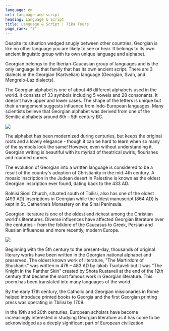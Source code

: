 ```yaml
---
language: en
url: language-and-script
heading: Language & Script
title: Language & Script | Tika Tours
page_rank: "7"
---
```

<div class="row content-row"><!-- 891 (1)-->
<div class="col-xs-12 col-sm-6 col-md-6"><!-- 1232 -->

Despite its situation wedged snugly between other countries, Georgian is like no
other language you are likely to see or hear. It belongs to its own ancient linguistic
group with its own unique language and alphabet.

Georgian belongs to the Iberian\-Caucasian group of languages and is the only language
in that family that has its own ancient script. There are 3 dialects in the Georgian
(Kartvelian) language (Georgian, Svan, and Mengrelo\-Laz dialects).

</div>

<div class="col-xs-12 col-sm-6 col-md-6"><!-- 1233 -->

The Georgian alphabet is one of about 46 different alphabets used in the world. It
consists of 33 symbols including 5 vowels and 28 consonants. It doesn't have upper
and lower cases. The shape of the letters is unique but their arrangement suggests
influence from Indo\-European languages. Many scientists believe that Georgian alphabet
was derived from one of the Semitic alphabets around 6th – 5th century BC.

</div>

</div>

<div class="row content-row"><!-- 892 (2)-->
<div class="col-xs-12 col-sm-6 col-md-6"><!-- 1234 -->

![](/library/content/img19.jpg)

The alphabet has been modernized during centuries, but keeps the original roots and
a lovely elegance \- though it can be hard to learn when so many of the symbols
look the same! However, even without understanding it, Georgian writing is beautiful
with its myriad of theatrical swirls, flourishes and rounded curves.

The evolution of Georgian into a written language is considered to be a result of
the country's adoption of Christianity in the mid\-4th century. A mosaic inscription
in the Judean desert in Palestine is known as the oldest Georgian inscription ever
found, dating back to the 433 AD.

Bolnisi Sioni Church, situated south of Tbilisi, also has one of the oldest (493
AD) inscriptions in Georgian while the oldest manuscript (864 AD) is kept in St.
Catherine’s Monastery on the Sinai Peninsula.

Georgian literature is one of the oldest and richest among the Christian world's
literatures. Diverse influences have affected Georgian literature over the centuries
\- from the folklore of the Caucasus to Greek, Persian and Russian influences and
more recently, modern Europe.

</div>

<div class="col-xs-12 col-sm-6 col-md-6"><!-- 1235 -->

![](/library/content/img21.jpg)

Beginning with the 5th century to the present\-day, thousands of original literary
works have been written in the Georgian national alphabet and preserved. The oldest
known work of literature, "The Martirdom of Shushanik" was written in 476 – 483
AD by Iakob Tsurtaveli but it was "The Knight in the Panther Skin" created by Shota
Rustaveli at the end of the 12th century that became the most famous work in Georgian
literature. This poem has been translated into many languages of the world.

By the early 17th century, the Catholic and Georgian missionaries in Rome helped
introduce printed books to Georgia and the first Georgian printing press was operating
in Tbilisi by 1709.

In the 19th and 20th centuries, European scholars have become increasingly interested
in studying Georgian literature as it has come to be acknowledged as a deeply significant
part of European civilization.

</div>

</div>
